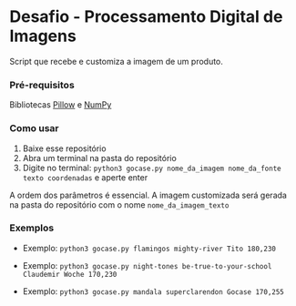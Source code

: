 # Desafio - Processamento Digital de Imagens

Script que recebe e customiza a imagem de um produto.

### Pré-requisitos

Bibliotecas [Pillow](https://pillow.readthedocs.io/en/stable/ "Pillow docs") e [NumPy](https://numpy.org/ "Numpy Homepage")

### Como usar

1. Baixe esse repositório
2. Abra um terminal na pasta do repositório
3. Digite no terminal: `python3 gocase.py nome_da_imagem nome_da_fonte texto coordenadas` e aperte enter

A ordem dos parâmetros é essencial.
A imagem customizada será gerada na pasta do repositório com o nome `nome_da_imagem_texto`

### Exemplos

* Exemplo: `python3 gocase.py flamingos mighty-river Tito 180,230`

* Exemplo: `python3 gocase.py night-tones be-true-to-your-school Claudemir Woche 170,230` 

* Exemplo: `python3 gocase.py mandala superclarendon Gocase 170,255`

